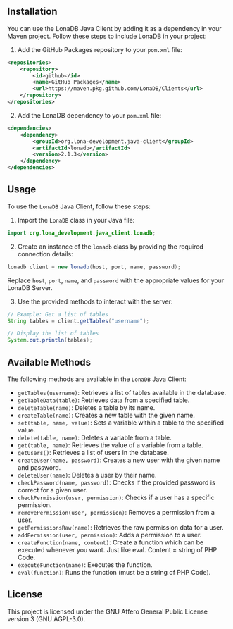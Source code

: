 ## Installation

You can use the LonaDB Java Client by adding it as a dependency in your Maven project. Follow these steps to include LonaDB in your project:

1. Add the GitHub Packages repository to your `pom.xml` file:

```xml
<repositories>
    <repository>
        <id>github</id>
        <name>GitHub Packages</name>
        <url>https://maven.pkg.github.com/LonaDB/Clients</url>
    </repository>
</repositories>
```

2. Add the LonaDB dependency to your `pom.xml` file:

```xml
<dependencies>
    <dependency>
        <groupId>org.lona-development.java-client</groupId>
        <artifactId>lonadb</artifactId>
        <version>2.1.3</version>
    </dependency>
</dependencies>
```

## Usage

To use the `LonaDB` Java Client, follow these steps:

1. Import the `LonaDB` class in your Java file:

```java
import org.lona_development.java_client.lonadb;
```

2. Create an instance of the `lonadb` class by providing the required connection details:

```java
lonadb client = new lonadb(host, port, name, password);
```

Replace `host`, `port`, `name`, and `password` with the appropriate values for your LonaDB Server.

3. Use the provided methods to interact with the server:

```java
// Example: Get a list of tables
String tables = client.getTables("username");

// Display the list of tables
System.out.println(tables);
```

## Available Methods

The following methods are available in the `LonaDB` Java Client:

- `getTables(username)`: Retrieves a list of tables available in the database.
- `getTableData(table)`: Retrieves data from a specified table.
- `deleteTable(name)`: Deletes a table by its name.
- `createTable(name)`: Creates a new table with the given name.
- `set(table, name, value)`: Sets a variable within a table to the specified value.
- `delete(table, name)`: Deletes a variable from a table.
- `get(table, name)`: Retrieves the value of a variable from a table.
- `getUsers()`: Retrieves a list of users in the database.
- `createUser(name, password)`: Creates a new user with the given name and password.
- `deleteUser(name)`: Deletes a user by their name.
- `checkPassword(name, password)`: Checks if the provided password is correct for a given user.
- `checkPermission(user, permission)`: Checks if a user has a specific permission.
- `removePermission(user, permission)`: Removes a permission from a user.
- `getPermissionsRaw(name)`: Retrieves the raw permission data for a user.
- `addPermission(user, permission)`: Adds a permission to a user.
- `createFunction(name, content)`: Create a function which can be executed whenever you want. Just like eval. Content = string of PHP Code.
- `executeFunction(name)`: Executes the function.
- `eval(function)`: Runs the function (must be a string of PHP Code).

## License

This project is licensed under the GNU Affero General Public License version 3 (GNU AGPL-3.0).